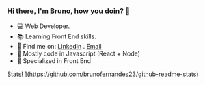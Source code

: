 ### Hi there, I'm Bruno, how you doin? 👋

- 💻 Web Developer.
- 📚 Learning Front End skills.
- 📧 Find me on: [Linkedin](https://www.linkedin.com/in/bruno-fernandes-27b55b210/) . [Email](brunofernandes.job@gmail.com)
- 🧰 Mostly code in Javascript (React + Node)
- 💪 Specialized in Front End

[Stats! ](https://github-readme-stats.vercel.app/api?username=brunofernandes23)](https://github.com/brunofernandes23/github-readme-stats)


